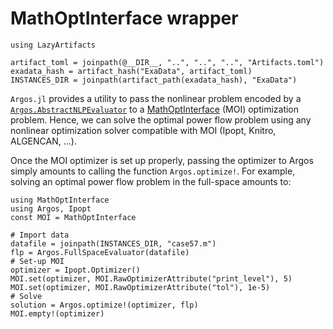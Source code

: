 # MathOptInterface wrapper
```@setup moi_wrapper
using LazyArtifacts

artifact_toml = joinpath(@__DIR__, "..", "..", "..", "Artifacts.toml")
exadata_hash = artifact_hash("ExaData", artifact_toml)
INSTANCES_DIR = joinpath(artifact_path(exadata_hash), "ExaData")

```
`Argos.jl` provides a utility to pass the nonlinear problem
encoded by a [`Argos.AbstractNLPEvaluator`](@ref) to a [MathOptInterface](https://github.com/jump-dev/MathOptInterface.jl) (MOI)
optimization problem. Hence, we can solve the
optimal power flow problem using any nonlinear optimization solver compatible
with MOI (Ipopt, Knitro, ALGENCAN, ...).

Once the MOI optimizer is set up properly, passing the
optimizer to Argos simply amounts to calling the function `Argos.optimize!`.
For example, solving an optimal power flow problem in the full-space
amounts to:

```@example moi_wrapper
using MathOptInterface
using Argos, Ipopt
const MOI = MathOptInterface

# Import data
datafile = joinpath(INSTANCES_DIR, "case57.m")
flp = Argos.FullSpaceEvaluator(datafile)
# Set-up MOI
optimizer = Ipopt.Optimizer()
MOI.set(optimizer, MOI.RawOptimizerAttribute("print_level"), 5)
MOI.set(optimizer, MOI.RawOptimizerAttribute("tol"), 1e-5)
# Solve
solution = Argos.optimize!(optimizer, flp)
MOI.empty!(optimizer)

```
